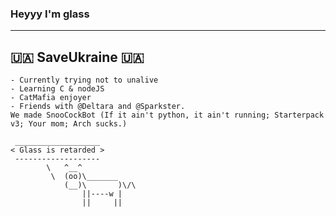 ### Heyyy I'm glass
-----------------
🇺🇦 SaveUkraine 🇺🇦
-----------------
```
- Currently trying not to unalive
- Learning C & nodeJS
- CatMafia enjoyer
- Friends with @Deltara and @Sparkster.
We made SnooCockBot (If it ain't python, it ain't running; Starterpack v3; Your mom; Arch sucks.)

 ___________________
< Glass is retarded >
 -------------------
        \   ^__^
         \  (oo)\_______
            (__)\       )\/\
                ||----w |
                ||     ||
```

